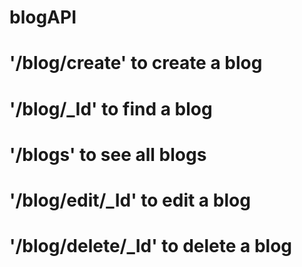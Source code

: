 # blogAPI
# '/blog/create' to create a blog
# '/blog/_Id' to find a blog
# '/blogs' to see all blogs
# '/blog/edit/_Id' to edit a blog
# '/blog/delete/_Id' to delete a blog

